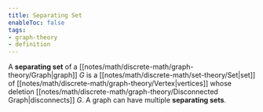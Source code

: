 ```yaml
---
title: Separating Set
enableToc: false
tags:
- graph-theory
- definition
---
```

A **separating set** of a [[notes/math/discrete-math/graph-theory/Graph|graph]] $G$ is a [[notes/math/discrete-math/set-theory/Set|set]] of [[notes/math/discrete-math/graph-theory/Vertex|vertices]] whose deletion [[notes/math/discrete-math/graph-theory/Disconnected Graph|disconnects]] $G$. A graph can have multiple **separating sets**.
